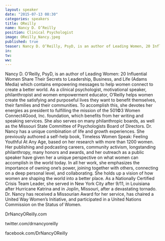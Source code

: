 ```yaml
---
layout: speaker
date: "2015-07-13 08:30"
categories: speakers
title: OReilly
name: Nancy D. O’Reilly
position: Clinical Psychologist
image: OReilly_Nancy.jpeg
published: true
teaser: Nancy D. O’Reilly, PsyD, is an author of Leading Women, 20 Influential Women Share Their Secrets to Leadership, Business, and Life (Adams Media) which contains empowering messages to help women connect to create a better world.
in:
tw: 
ww: 
---
```

Nancy D. O’Reilly, PsyD, is an author of Leading Women: 20 Influential Women Share Their Secrets to Leadership, Business, and Life (Adams Media) which contains empowering messages to help women connect to create a better world. As a clinical psychologist, motivational speaker, philanthropist and women empowerment educator, O’Reilly helps women create the satisfying and purposeful lives they want to benefit themselves, their families and their communities.
To accomplish this, she devotes her energies as president to fulfilling the mission of the 501©3 Women Connect4Good, Inc. foundation, which benefits from her writing and speaking services. She also serves on many philanthropic boards, as well as the Missouri State Committee of Psychologists Board of Directors.
Dr. Nancy has a unique combination of life and growth experiences. She previously authored a self-help book, Timeless Women Speak: Feeling Youthful At Any Age, based on her research with more than 1200 women. Her publishing and podcasting careers, community activism, longstanding philanthropy, many honors and awards, and her outreach as a public speaker have given her a unique perspective on what women can accomplish in the world today.
In all her work, she emphasizes the importance of owning one’s power, joining together with others, connecting on a deep personal level, and collaborating. She holds up a vision of how women are shaping the world into a better place. As a Nationally Certified Crisis Team Leader, she served in New York City after 9/11, in Louisiana after Hurricane Katrina and in Joplin, Missouri, after a devastating tornado. Dr. Nancy has received a Missourian Award for her service, has chaired a United Way Women’s Initiative, and participated in a United Nations Commission on the Status of Women. 

DrNancyOReilly.com

twitter.com/drnancyoreilly

facebook.com/DrNancyOReilly